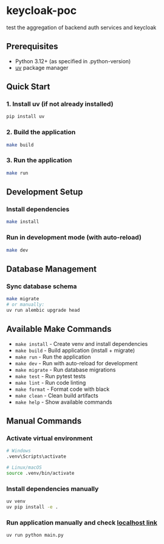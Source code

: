 # keycloak-poc
test the aggregation of backend auth services and keycloak

## Prerequisites

- Python 3.12+ (as specified in .python-version)
- [uv](https://github.com/astral-sh/uv) package manager

## Quick Start

### 1. Install uv (if not already installed)
```bash
pip install uv
```

### 2. Build the application
```bash
make build
```

### 3. Run the application
```bash
make run
```

## Development Setup

### Install dependencies
```bash
make install
```

### Run in development mode (with auto-reload)
```bash
make dev
```

## Database Management

### Sync database schema
```bash
make migrate
# or manually:
uv run alembic upgrade head
```

## Available Make Commands

- `make install` - Create venv and install dependencies  
- `make build` - Build application (install + migrate)
- `make run` - Run the application
- `make dev` - Run with auto-reload for development
- `make migrate` - Run database migrations
- `make test` - Run pytest tests
- `make lint` - Run code linting
- `make format` - Format code with black
- `make clean` - Clean build artifacts
- `make help` - Show available commands

## Manual Commands

### Activate virtual environment
```bash
# Windows
.venv\Scripts\activate

# Linux/macOS  
source .venv/bin/activate
```

### Install dependencies manually
```bash
uv venv
uv pip install -e .
```

### Run application manually and check [localhost link](http://0.0.0.0:8000)
```bash
uv run python main.py
```